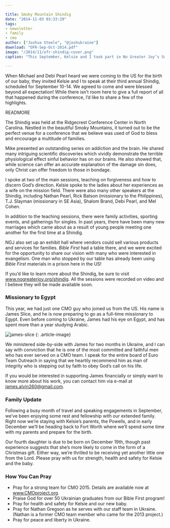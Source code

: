 ```yaml
---

title: Smoky Mountain Shindig
date: "2014-11-03 03:33:29"
tags:
- newsletter
- family
- cmo
author: ["Joshua Steele", "@joshukraine"]
download: "OFR-Sep-Oct-2014.pdf"
image: "/2014/11/ofr-shindig-cover.png"
caption: "This September, Kelsie and I took part in No Greater Joy’s Smoky Mountain Shindig. Over 2,000 people gathered for an unforgettable conference filled with solid Bible teaching, singing, fellowship, games, and encouragement."

---
```


When Michael and Debi Pearl heard we were coming to the US for the birth of our baby, they invited Kelsie and I to speak at their third annual Shindig, scheduled for September 10-14. We agreed to come and were blessed beyond all expectation! While there isn’t room here to give a full report of all that happened during the conference, I’d like to share a few of the highlights.

READMORE

The Shindig was held at the Ridgecrest Conference Center in North Carolina. Nestled in the beautiful Smoky Mountains, it turned out to be the perfect venue for a conference that we believe was used of God to bless and encourage a multitude of families.

Mike presented an outstanding series on addiction and the brain. He shared many intriguing scientific discoveries which vividly demonstrate the terrible physiological effect sinful behavior has on our brains. He also showed that, while science can offer an accurate explanation of the damage sin does, only Christ can offer freedom to those in bondage.

I spoke at two of the main sessions, teaching on forgiveness and how to discern God’s direction. Kelsie spoke to the ladies about her experiences as a wife on the mission field. There were also many other speakers at the Shindig, including Nathan Pearl, Rick Batson (missionary to the Philippines), T.J. Slayman (missionary in SE Asia), Shalom Brand, Debi Pearl, and Mel Cohen.

In addition to the teaching sessions, there were family activities, sporting events, and gatherings for singles. In past years, there have been many new marriages which came about as a result of young people meeting one another for the first time at a Shindig.

NGJ also set up an exhibit hall where vendors could sell various products and services for families. *Bible First* had a table there, and we were excited for the opportunity to share our vision with many who were interested in evangelism. One man who stopped by our table has already been using *Bible First* materials in a prison here in the US!

If you’d like to learn more about the Shindig, be sure to visit <a href="http://www.nogreaterjoy.org/shindig" target="_blank">www.nogreaterjoy.org/shindig</a>. All the sessions were recorded on video and I believe they will be made available soon.

### Missionary to Egypt

This year, we had just one CMO guy who joined us from the US. His name is James Slice, and he is now preparing to go as a full-time missionary to Egypt. Even before coming to Ukraine, James had his eye on Egypt, and has spent more than a year studying Arabic.

<img class="alignleft size-full wp-image-1941" src="//d21yo20tm8bmc2.cloudfront.net/2014/11/james-slice.png" alt="james-slice" />
{: .article-image}

We ministered side-by-side with James for two months in Ukraine, and I can say with conviction that he is one of the most committed and faithful men who has ever served on a CMO team. I speak for the entire board of Euro Team Outreach in saying that we heartily recommend him as man of integrity who is stepping out by faith to obey God’s call on his life.

If you would be interested in supporting James financially or simply want to know more about his work, you can contact him via e-mail at
<a href="mailto:james.alvin260@gmail.com" target="_blank">james.alvin260@gmail.com</a>.

### Family Update

Following a busy month of travel and speaking engagements in September, we’ve been enjoying some rest and fellowship with our extended family. Right now we’re staying with Kelsie’s parents, the Powells, and in early December we’ll be heading back to Fort Worth where we’ll spend some time with my parents and prepare for the birth.

Our fourth daughter is due to be born on December 19th, though past experience suggests that she’s more likely to come in the form of a Christmas gift. Either way, we’re thrilled to be receiving yet another little one from the Lord. Please pray with us for strength, health and safety for Kelsie and the baby.

### How You Can Pray

* Pray for a strong team for CMO 2015. Details are available now at <a href="http://www.CMOproject.org" target="_blank">www.CMOproject.org</a>.
* Praise God for over 50 Ukrainian graduates from our Bible First program!
* Pray for health and safety for Kelsie and our new baby.
* Pray for Nathan Gregson as he serves with our staff team in Ukraine. (Nathan is a former CMO team member who came for the 2013 project.)
* Pray for peace and liberty in Ukraine.
